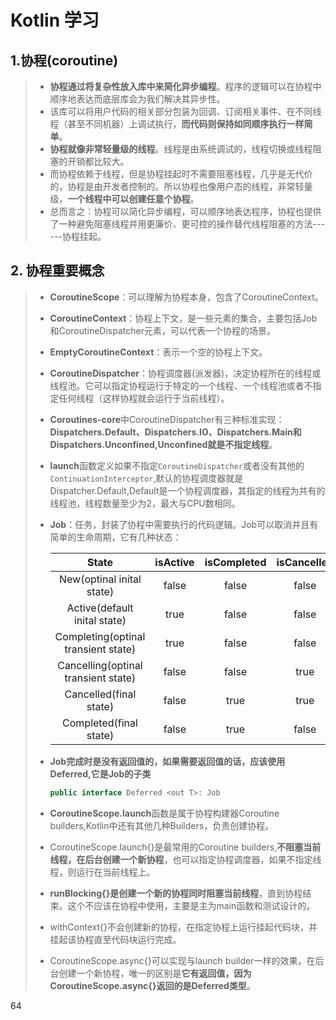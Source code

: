 # Kotlin 学习

## 1.协程(coroutine)

> * **协程通过将复杂性放入库中来简化异步编程**。程序的逻辑可以在协程中顺序地表达而底层库会为我们解决其异步性。
> * 该库可以将用户代码的相关部分包装为回调、订阅相关事件、在不同线程（甚至不同机器）上调试执行，**而代码则保持如同顺序执行一样简单**。
> * **协程就像非常轻量级的线程**。线程是由系统调试的，线程切换或线程阻塞的开销都比较大。
> * 而协程依赖于线程，但是协程挂起时不需要阻塞线程，几乎是无代价的，协程是由开发者控制的。所以协程也像用户态的线程，非常轻量级，**一个线程中可以创建任意个协程**。
> * 总而言之：协程可以简化异步编程，可以顺序地表达程序，协程也提供了一种避免阻塞线程并用更廉价、更可控的操作替代线程阻塞的方法------协程挂起。

## 2. 协程重要概念

> * **CoroutineScope**：可以理解为协程本身，包含了CoroutineContext。
>
> * **CoroutineContext**：协程上下文，是一些元素的集合，主要包括Job和CoroutineDispatcher元素，可以代表一个协程的场景。
>
> * **EmptyCoroutineContext**：表示一个空的协程上下文。
>
> * **CoroutineDispatcher**：协程调度器(派发器)，决定协程所在的线程或线程池。它可以指定协程运行于特定的一个线程、一个线程池或者不指定任何线程（这样协程就会运行于当前线程）。
>
> * **Coroutines-core**中CoroutineDispatcher有三种标准实现：**Dispatchers.Default、Dispatchers.IO、Dispatchers.Main和Dispatchers.Unconfined,Unconfined就是不指定线程**。
>
> * **launch**函数定义如果不指定`CoroutineDispatcher`或者没有其他的`ContinuationInterceptor`,默认的协程调度器就是Dispatcher.Default,Default是一个协程调度器，其指定的线程为共有的线程池，线程数量至少为2，最大与CPU数相同。
>
> * **Job**：任务，封装了协程中需要执行的代码逻辑。Job可以取消并且有简单的生命周期，它有几种状态：
>
>   |                State                | isActive | isCompleted | isCancelled |
>   | :---------------------------------: | :------: | :---------: | :---------: |
>   |      New(optinal inital state)      |  false   |    false    |    false    |
>   |    Active(default inital state)     |   true   |    false    |    false    |
>   | Completing(optinal transient state) |   true   |    false    |    false    |
>   | Cancelling(optinal transient state) |  false   |    false    |    true     |
>   |       Cancelled(final state)        |  false   |    true     |    true     |
>   |       Completed(final state)        |  false   |    true     |    false    |
>
> * **Job完成时是没有返回值的，如果需要返回值的话，应该使用Deferred,它是Job的子类**
>
>   ````java
>   public interface Deferred <out T>: Job
>   ````
>
> * **CoroutineScope.launch**函数是属于协程构建器Coroutine builders,Kotlin中还有其他几种Builders，负责创建协程。
>
> * CoroutineScope.launch{}是最常用的Coroutine builders,**不阻塞当前线程，在后台创建一个新协程**，也可以指定协程调度器，如果不指定线程，则运行在当前线程上。
>
> * **runBlocking{}是创建一个新的协程同时阻塞当前线程**，直到协程结束。这个不应该在协程中使用，主要是主为main函数和测试设计的。
>
> * withContext{}不会创建新的协程，在指定协程上运行挂起代码块，并挂起该协程直至代码块运行完成。
>
> * CoroutineScope.async{}可以实现与launch builder一样的效果，在后台创建一个新协程，唯一的区别是**它有返回值，因为CoroutineScope.async{}返回的是Deferred类型**。

64